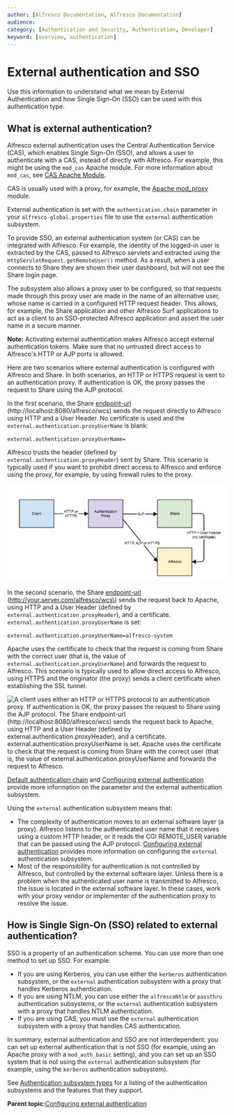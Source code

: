 ```yaml
---
author: [Alfresco Documentation, Alfresco Documentation]
audience: 
category: [Authentication and Security, Authentication, Developer]
keyword: [overview, authentication]
---
```


# External authentication and SSO

Use this information to understand what we mean by External Authentication and how Single Sign-On \(SSO\) can be used with this authentication type.

## What is external authentication?

Alfresco external authentication uses the Central Authentication Service \(CAS\), which enables Single Sign-On \(SSO\), and allows a user to authenticate with a CAS, instead of directly with Alfresco. For example, this might be using the `mod_cas` Apache module. For more information about `mod_cas`, see [CAS Apache Module](http://mod-cas.sourceforge.net/).

CAS is usually used with a proxy, for example, the [Apache mod\_proxy](https://httpd.apache.org/docs/current/mod/mod_proxy.html) module.

External authentication is set with the `authentication.chain` parameter in your `alfresco-global.properties` file to use the `external` authentication subsystem.

To provide SSO, an external authentication system \(or CAS\) can be integrated with Alfresco. For example, the identity of the logged-in user is extracted by the CAS, passed to Alfresco servlets and extracted using the `HttpServletRequest.getRemoteUser()` method. As a result, when a user connects to Share they are shown their user dashboard, but will not see the Share login page.

The subsystem also allows a proxy user to be configured, so that requests made through this proxy user are made in the name of an alternative user, whose name is carried in a configured HTTP request header. This allows, for example, the Share application and other Alfresco Surf applications to act as a client to an SSO-protected Alfresco application and assert the user name in a secure manner.

**Note:** Activating external authentication makes Alfresco accept external authentication tokens. Make sure that no untrusted direct access to Alfresco's HTTP or AJP ports is allowed.

Here are two scenarios where external authentication is configured with Alfresco and Share. In both scenarios, an HTTP or HTTPS request is sent to an authentication proxy. If authentication is OK, the proxy passes the request to Share using the AJP protocol.

In the first scenario, the Share [endpoint-url](surf-connectors-endpoints.md) \(http://localhost:8080/alfresco/wcs\) sends the request directly to Alfresco using HTTP and a User Header. No certificate is used and the `external.authentication.proxyUserName` is blank:

```
external.authentication.proxyUserName=
```

Alfresco trusts the header \(defined by `external.authentication.proxyHeader`\) sent by Share. This scenario is typically used if you want to prohibit direct access to Alfresco and enforce using the proxy, for example, by using firewall rules to the proxy.

![A client uses either an HTTP or HTTPS protocol to an authentication proxy.  If authentication is OK,            the proxy passes the request to Share using the AJP protocol.             The Share endpoint-url (http://localhost:8080/alfresco/wcs) sends the request directly to the Alfresco layer using HTTP and a user header.            No certificate is used and the external.authentication.proxyUserName is blank. Alfresco trusts the header (defined by external.authentication.proxyHeader) sent by Share.](../images/external-direct.png)

In the second scenario, the Share [endpoint-url](surf-connectors-endpoints.md) \(http://your.server.com/alfresco/wcs\) sends the request back to Apache, using HTTP and a User Header \(defined by `external.authentication.proxyHeader`\), and a certificate. `external.authentication.proxyUserName` is set:

```
external.authentication.proxyUserName=alfresco-system
```

Apache uses the certificate to check that the request is coming from Share with the correct user \(that is, the value of `external.authentication.proxyUserName`\) and forwards the request to Alfresco. This scenario is typically used to allow direct access to Alfresco, using HTTPS and the originator \(the proxy\) sends a client certificate when establishing the SSL tunnel.

![A client uses either an HTTP or HTTPS protocol to an authentication proxy.  If authentication is OK,            the proxy passes the request to Share using the AJP protocol.             The Share endpoint-url (http://localhost:8080/alfresco/wcs) sends the request back to           Apache, using HTTP and a User Header (defined by         external.authentication.proxyHeader), and a certificate.         external.authentication.proxyUserName is         set. Apache uses         the certificate to check that the request is coming from Share with the correct user (that         is, the value of external.authentication.proxyUserName and forwards the         request to Alfresco.](../images/external-indirect.png)

[Default authentication chain](auth-subsystem-defaultauth.md) and [Configuring external authentication](auth-external-intro.md) provide more information on the parameter and the external authentication subsystem.

Using the `external` authentication subsystem means that:

-   The complexity of authentication moves to an external software layer \(a proxy\). Alfresco listens to the authenticated user name that it receives using a custom HTTP header, or it reads the CGI REMOTE\_USER variable that can be passed using the AJP protocol. [Configuring external authentication](../tasks/adminconsole-directorymgt-external.md) provides more information on configuring the `external` authentication subsystem.
-   Most of the responsibility for authentication is not controlled by Alfresco, but controlled by the external software layer. Unless there is a problem when the authenticated user name is transmitted to Alfresco, the issue is located in the external software layer. In these cases, work with your proxy vendor or implementer of the authentication proxy to resolve the issue.

## How is Single Sign-On \(SSO\) related to external authentication?

SSO is a property of an authentication scheme. You can use more than one method to set up SSO. For example:

-   If you are using Kerberos, you can use either the `kerberos` authentication subsystem, or the `external` authentication subsystem with a proxy that handles Kerberos authentication.
-   If you are using NTLM, you can use either the `alfrescoNtlm` or `passthru` authentication subsystems, or the `external` authentication subsystem with a proxy that handles NTLM authentication.
-   If you are using CAS, you must use the `external` authentication subsystem with a proxy that handles CAS authentication.

In summary, external authentication and SSO are not interdependent: you can set up external authentication that is not SSO \(for example, using an Apache proxy with a `mod_auth_basic` setting\), and you can set up an SSO system that is not using the `external` authentication subsystem \(for example, using the `kerberos` authentication subsystem\).

See [Authentication subsystem types](auth-subsystem-types.md) for a listing of the authentication subsystems and the features that they support.

**Parent topic:**[Configuring external authentication](../concepts/auth-external-intro.md)

